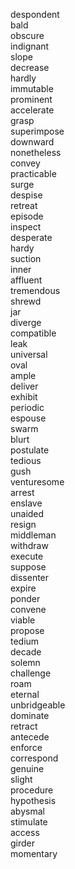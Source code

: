 despondent  
bald  
obscure  
indignant  
slope  
decrease  
hardly  
immutable  
prominent  
accelerate  
grasp  
superimpose  
downward  
nonetheless  
convey  
practicable  
surge  
despise  
retreat  
episode  
inspect  
desperate  
hardy  
suction  
inner  
affluent  
tremendous  
shrewd  
jar  
diverge  
compatible  
leak  
universal  
oval  
ample  
deliver  
exhibit  
periodic  
espouse  
swarm  
blurt  
postulate  
tedious  
gush  
venturesome  
arrest  
enslave  
unaided  
resign  
middleman  
withdraw  
execute  
suppose  
dissenter  
expire  
ponder  
convene  
viable  
propose  
tedium  
decade  
solemn  
challenge  
roam  
eternal  
unbridgeable  
dominate  
retract  
antecede  
enforce  
correspond  
genuine  
slight  
procedure  
hypothesis  
abysmal  
stimulate  
access  
girder  
momentary  
